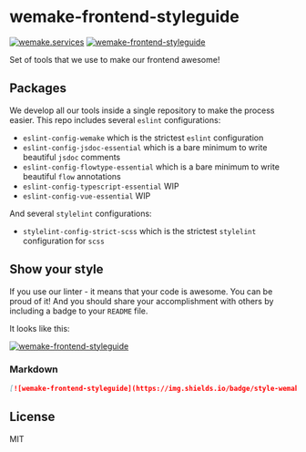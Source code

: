 # wemake-frontend-styleguide

[![wemake.services](https://img.shields.io/badge/style-wemake.services-green.svg?label=&logo=data%3Aimage%2Fpng%3Bbase64%2CiVBORw0KGgoAAAANSUhEUgAAABAAAAAQCAMAAAAoLQ9TAAAABGdBTUEAALGPC%2FxhBQAAAAFzUkdCAK7OHOkAAAAbUExURQAAAAAAAAAAAAAAAAAAAAAAAAAAAAAAAP%2F%2F%2F5TvxDIAAAAIdFJOUwAjRA8xXANAL%2Bv0SAAAADNJREFUGNNjYCAIOJjRBdBFWMkVQeGzcHAwksJnAPPZGOGAASzPzAEHEGVsLExQwE7YswCb7AFZSF3bbAAAAABJRU5ErkJggg%3D%3D)](http://wemake.services) 
[![wemake-frontend-styleguide](https://img.shields.io/badge/style-wemake-000000.svg)](https://github.com/wemake-services/wemake-frontend-styleguide)

Set of tools that we use to make our frontend awesome!

## Packages

We develop all our tools inside a single repository to make the process easier.
This repo includes several `eslint` configurations:

- `eslint-config-wemake` which is the strictest `eslint` configuration
- `eslint-config-jsdoc-essential` which is a bare minimum to write beautiful `jsdoc` comments
- `eslint-config-flowtype-essential` which is a bare minimum to write beautiful `flow` annotations
- `eslint-config-typescript-essential` WIP
- `eslint-config-vue-essential` WIP

And several `stylelint` configurations:

- `stylelint-config-strict-scss` which is the strictest `stylelint` configuration for `scss`

## Show your style

If you use our linter - it means that your code is awesome. 
You can be proud of it! 
And you should share your accomplishment 
with others by including a badge to your `README` file.

It looks like this:

[![wemake-frontend-styleguide](https://img.shields.io/badge/style-wemake-000000.svg)](https://github.com/wemake-services/wemake-frontend-styleguide)

### Markdown

```markdown
[![wemake-frontend-styleguide](https://img.shields.io/badge/style-wemake-000000.svg)](https://github.com/wemake-services/wemake-frontend-styleguide)
```

## License

MIT
